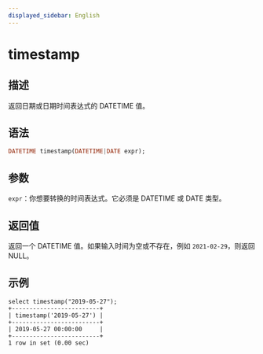 ```yaml
---
displayed_sidebar: English
---
```


# timestamp

## 描述

返回日期或日期时间表达式的 DATETIME 值。

## 语法

```Haskell
DATETIME timestamp(DATETIME|DATE expr);
```

## 参数

`expr`：你想要转换的时间表达式。它必须是 DATETIME 或 DATE 类型。

## 返回值

返回一个 DATETIME 值。如果输入时间为空或不存在，例如 `2021-02-29`，则返回 NULL。

## 示例

```Plain
select timestamp("2019-05-27");
+-------------------------+
| timestamp('2019-05-27') |
+-------------------------+
| 2019-05-27 00:00:00     |
+-------------------------+
1 row in set (0.00 sec)
```
